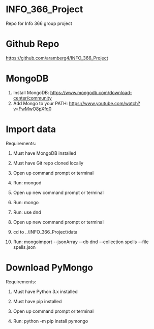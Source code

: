 # INFO_366_Project
Repo for Info 366 group project

# Github Repo
https://github.com/aramberg4/INFO_366_Project

# MongoDB
1. Install MongoDB:
https://www.mongodb.com/download-center/community
2. Add Mongo to your PATH:
https://www.youtube.com/watch?v=FwMwO8pXfq0

# Import data
Requirements:
1. Must have MongoDB installed
2. Must have Git repo cloned locally

1. Open up command prompt or terminal 
2. Run: mongod
3. Open up new command prompt or terminal 
4. Run: mongo
5. Run: use dnd
6. Open up new command prompt or terminal 
7. cd to ..\INFO_366_Project\data
8. Run: mongoimport --jsonArray --db dnd --collection spells --file spells.json

# Download PyMongo
Requirements:
1. Must have Python 3.x installed
2. Must have pip installed

1. Open up command prompt or terminal
2. Run: python -m pip install pymongo
